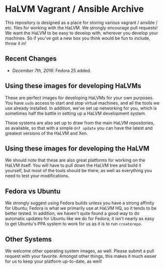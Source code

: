 # HaLVM Vagrant / Ansible Archive

This repository is designed as a place for storing various vagrant / ansible /
etc. files for working with the HaLVM. We strongly encourage pull requests! We
want the HaLVM to be easy to develop with, wherever you develop your machines.
So if you've got a new box you think would be fun to include, throw it in!

## Recent Changes

 * *December 7th, 2016*: Fedora 25 added.

## Using these images for developing HaLVMs

These are perfect images for developing HaLVMs for your own purposes. You have
`sudo` access to start and stop virtual machines, and all the tools we use
already installed. In addition, we've set up networking for you, which is
sometimes half the battle in setting up a HaLVM development system.

These systems are also set up to draw from the main HaLVM repositories, as
available, so that with a simple `dnf update` you can have the latest and
greatest versions of the HaLVM and Xen.

## Using these images for developing the HaLVM

We should note that these are also great platforms for working on the HaLVM
itself. You will have to pull down the HaLVM tree and build it yourself, but
most of the tools should be there, as well as everything you need to test your
modifications.

## Fedora vs Ubuntu

We strongly suggest using Fedora builds unless you have a strong affinity for
Ubuntu; Fedora is what we primarily use at HaLVM HQ, so it tends to be better
tested. In addition, we haven't quite found a good way to do automatic updates
for Ubuntu like we do for Fedora; it isn't nearly as easy to get Ubuntu's PPA
system to work for us as it is to run `createrepo`.

## Other Systems

We welcome other operating system images, as well. Please submit a pull request
with your favorite. Amongst other things, this makes it much easier for us to
keep your platform up-to-date, as well!
